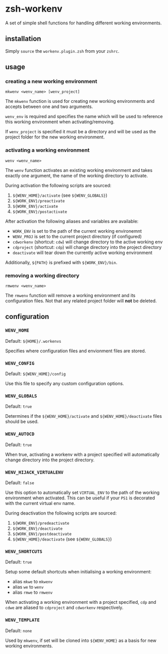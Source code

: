 # zsh-workenv

A set of simple shell functions for handling different working environments.

## installation

Simply `source` the `workenv.plugin.zsh` from your `zshrc`.

## usage

### creating a new working environment

`mkwenv <wenv_name> [wenv_project]`

The `mkwenv` function is used for creating new working environments and accepts
between one and two arguments.

`wenv_env` is required and specifies the name which will be used to reference
this working environment when activating/removing.

If `wenv_project` is specified it must be a directory and will be used as the
project folder for the new working environment.

### activating a working environment

`wenv <wenv_name>`

The `wenv` function activates an existing working environment and takes exactly
one argument, the name of the working directory to activate.

During activation the following scripts are sourced:

1. `${WENV_HOME}/activate` (see `${WENV_GLOBALS}`)
2. `${WORK_ENV}/preactivate`
3. `${WORK_ENV}/activate`
4. `${WORK_ENV}/postactivate`

After activation the following aliases and variables are available:

* `WORK_ENV` is set to the path of the current working environemnt
* `WENV_PROJ` is set to the current project directory (if configured)
* `cdworkenv` (shortcut: `cdw`) will change directory to the active working env
* `cdproject` (shortcut: `cdp`) will change directory into the project directory
* `deactivate` will tear down the currently active working environment

Additionally, `${PATH}` is prefixed with `${WORK_ENV}/bin`.

### removing a working directory

`rmwenv <wenv_name>`

The `rmwenv` function will remove a working environment and its configuration
files. Not that any related project folder will **not** be deleted.

## configuration

### `WENV_HOME`

Default: `${HOME}/.workenvs`

Specifies where configuration files and envionment files are stored.

### `WENV_CONFIG`

Default: `${WENV_HOME}/config`

Use this file to specify any custom configuration options.

### `WENV_GLOBALS`

Default: `true`

Determines if the `${WENV_HOME}/activate` and `${WENV_HOME}/deactivate` files
should be used.

### `WENV_AUTOCD`

Default: `true`

When true, activating a workenv with a project specified will automatically
change directory into the project directory.

### `WENV_HIJACK_VIRTUALENV`

Default: `false`

Use this option to automatically set `VIRTUAL_ENV` to the path of the working
environment when activated. This can be useful if your `PS1` is decorated with
the current virtual env name.

During deactivation the following scripts are sourced:

1. `${WORK_ENV}/predeactivate`
2. `${WORK_ENV}/deactivate`
3. `${WORK_ENV}/postdeactivate`
4. `${WENV_HOME}/deactivate` (see `${WENV_GLOBALS}`)

### `WENV_SHORTCUTS`

Default: `true`

Setup some default shortcuts when initialising a working environment:

* alias `mkwe` to `mkwenv`
* alias `we` to `wenv`
* alias `rmwe` to `rmwenv`

When activating a working environment with a project specified, `cdp` and `cdwe`
are aliased to `cdproject` and `cdworkenv` respectively.

### `WENV_TEMPLATE`

Default: `none`

Used by `mkwenv`, if set will be cloned into `${WENV_HOME}` as a basis for new
working environments.
